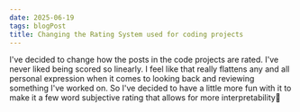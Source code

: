 ```yaml
---
date: 2025-06-19
tags: blogPost
title: Changing the Rating System used for coding projects
---
```


I've decided to change how the posts in the code projects are rated. I've never liked being scored so linearly. I feel like that really flattens any and all personal expression when it comes to looking back and reviewing something I've worked on. So I've decided to have a little more fun with it to make it a few word subjective rating that allows for more interpretability🌈

